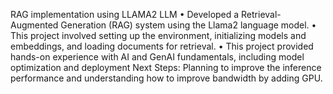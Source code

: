 RAG implementation using LLAMA2 LLM
•	Developed a Retrieval-Augmented Generation (RAG) system using the Llama2 language model. 
•	This project involved setting up the environment, initializing models and embeddings, and loading documents for retrieval. 
•	This project provided hands-on experience with AI and GenAI fundamentals, including model optimization and deployment 
Next Steps:
Planning to improve the inference performance and understanding how to improve bandwidth by adding GPU.
